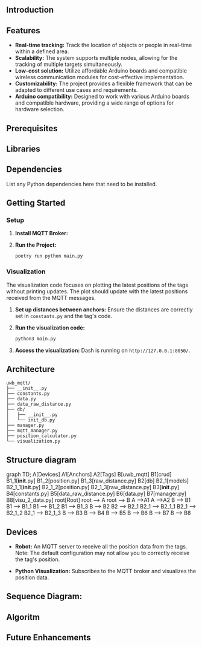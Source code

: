 ## Introduction


## Features

- **Real-time tracking:** Track the location of objects or people in real-time within a defined area.
- **Scalability:** The system supports multiple nodes, allowing for the tracking of multiple targets simultaneously.
- **Low-cost solution:** Utilize affordable Arduino boards and compatible wireless communication modules for cost-effective implementation.
- **Customizability:** The project provides a flexible framework that can be adapted to different use cases and requirements.
- **Arduino compatibility:** Designed to work with various Arduino boards and compatible hardware, providing a wide range of options for hardware selection.

## Prerequisites


## Libraries


## Dependencies

List any Python dependencies here that need to be installed.


## Getting Started

### Setup

1. **Install MQTT Broker:** 


2. **Run the Project:**
    ```bash
    poetry run python main.py
    ```

### Visualization

The visualization code focuses on plotting the latest positions of the tags without printing updates. The plot should update with the latest positions received from the MQTT messages.

1. **Set up distances between anchors:** Ensure the distances are correctly set in `constants.py` and the tag's code.

2. **Run the visualization code:**
    ```bash
    python3 main.py
    ```
3. **Access the visualization:** Dash is running on `http://127.0.0.1:8050/`.

## Architecture

```
uwb_mqtt/
├── __init__.py
├── constants.py
├── data.py
├── data_raw_distance.py
├── db/
│   ├── __init__.py
│   └── init_db.py
├── manager.py
├── mqtt_manager.py
├── position_calculator.py
└── visualization.py
```
## Structure diagram 

graph TD;
    A[Devices]
    A1[Anchors]
    A2[Tags]
    B[uwb_mqtt]
    B1[crud]
    B1_1[__init__.py]
    B1_2[position.py]
    B1_3[raw_distance.py]
    B2[db]
    B2_1[models]
    B2_1_1[__init__.py]
    B2_1_2[position.py]
    B2_1_3[raw_distance.py]
    B3[__init__.py]
    B4[constants.py]
    B5[data_raw_distance.py]
    B6[data.py]
    B7[manager.py]
    B8[visu_2_data.py]
    root[Root]
    root --> A
    root --> B
    A -->A1
    A -->A2
    B --> B1
    B1 --> B1_1
    B1 --> B1_2
    B1 --> B1_3
    B --> B2
    B2 --> B2_1
    B2_1 --> B2_1_1
    B2_1 --> B2_1_2
    B2_1 --> B2_1_3
    B --> B3
    B --> B4
    B --> B5
    B --> B6
    B --> B7
    B --> B8

## Devices


- **Robot:** An MQTT server to receive all the position data from the tags. Note: The default configuration may not allow you to correctly receive the tag's position.

- **Python Visualization:** Subscribes to the MQTT broker and visualizes the position data.

## Sequence Diagram: 


## Algoritm


## Future Enhancements

